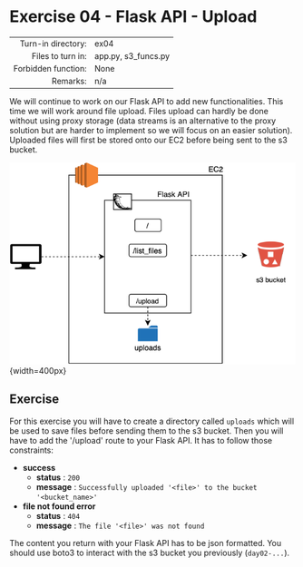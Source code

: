 # Exercise 04 - Flask API - Upload

|                         |                    |
| -----------------------:| ------------------ |
|   Turn-in directory:    |  ex04              |
|   Files to turn in:     |  app.py, s3_funcs.py |
|   Forbidden function:   |  None              |
|   Remarks:              |  n/a               |


We will continue to work on our Flask API to add new functionalities. This time we will work around file upload. Files upload can hardly be done without using proxy storage (data streams is an alternative to the proxy solution but are harder to implement so we will focus on an easier solution). Uploaded files will first be stored onto our EC2 before being sent to the s3 bucket.

![Flask API](../assets/flask_api_2.png){width=400px}

## Exercise

For this exercise you will have to create a directory called `uploads` which will be used to save files before sending them to the s3 bucket. Then you will have to add the '/upload' route to your Flask API. It has to follow those constraints:
- **success**
    - **status** : `200`
    - **message** : `Successfully uploaded '<file>' to the bucket '<bucket_name>'`
- **file not found error**
    - **status** : `404`
    - **message** : `The file '<file>' was not found`

The content you return with your Flask API has to be json formatted. You should use boto3 to interact with the s3 bucket you previously (`day02-...`).